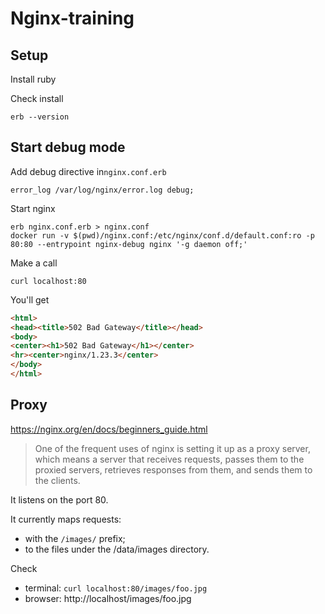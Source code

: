 # Nginx-training

## Setup
Install ruby

Check install
``` shell
erb --version
```

## Start debug mode

Add debug directive in`nginx.conf.erb`
```
error_log /var/log/nginx/error.log debug;
```

Start nginx
``` shell
erb nginx.conf.erb > nginx.conf
docker run -v $(pwd)/nginx.conf:/etc/nginx/conf.d/default.conf:ro -p 80:80 --entrypoint nginx-debug nginx '-g daemon off;'
```

Make a call
``` shell
curl localhost:80
```

You'll get
```html
<html>
<head><title>502 Bad Gateway</title></head>
<body>
<center><h1>502 Bad Gateway</h1></center>
<hr><center>nginx/1.23.3</center>
</body>
</html>
```


## Proxy
https://nginx.org/en/docs/beginners_guide.html
> One of the frequent uses of nginx is setting it up as a proxy server, which means a server that receives requests, passes them to the proxied 
> servers, retrieves responses from them, and sends them to the clients.

It listens on the port 80.

It currently maps requests: 
- with the `/images/` prefix; 
- to the files under the /data/images directory.

Check
- terminal: `curl localhost:80/images/foo.jpg`
- browser: http://localhost/images/foo.jpg
